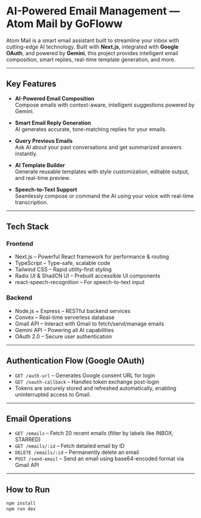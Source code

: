 # AI-Powered Email Management — Atom Mail by GoFloww

Atom Mail is a smart email assistant built to streamline your inbox with cutting-edge AI technology. Built with **Next.js**, integrated with **Google OAuth**, and powered by **Gemini**, this project provides intelligent email composition, smart replies, real-time template generation, and more.

---

## Key Features

- **AI-Powered Email Composition**  
  Compose emails with context-aware, intelligent suggestions powered by Gemini.

- **Smart Email Reply Generation**  
  AI generates accurate, tone-matching replies for your emails.

- **Query Previous Emails**  
  Ask AI about your past conversations and get summarized answers instantly.

- **AI Template Builder**  
  Generate reusable templates with style customization, editable output, and real-time preview.

- **Speech-to-Text Support**  
  Seamlessly compose or command the AI using your voice with real-time transcription.

---

## Tech Stack

### Frontend

- Next.js – Powerful React framework for performance & routing  
- TypeScript – Type-safe, scalable code  
- Tailwind CSS – Rapid utility-first styling  
- Radix UI & ShadCN UI – Prebuilt accessible UI components  
- react-speech-recognition – For speech-to-text input

### Backend

- Node.js + Express – RESTful backend services  
- Convex – Real-time serverless database  
- Gmail API – Interact with Gmail to fetch/send/manage emails  
- Gemini API – Powering all AI capabilities  
- OAuth 2.0 – Secure user authentication

---

## Authentication Flow (Google OAuth)

- `GET /auth-url` – Generates Google consent URL for login  
- `GET /oauth-callback` – Handles token exchange post-login  
- Tokens are securely stored and refreshed automatically, enabling uninterrupted access to Gmail.

---

## Email Operations

- `GET /emails` – Fetch 20 recent emails (filter by labels like INBOX, STARRED)  
- `GET /emails/:id` – Fetch detailed email by ID  
- `DELETE /emails/:id` – Permanently delete an email  
- `POST /send-email` – Send an email using base64-encoded format via Gmail API
<!-- - `send-email-html` -  -->

---

## How to Run

```bash
npm install
npm run dev
